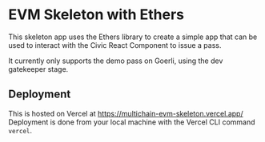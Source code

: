 # EVM Skeleton with Ethers

This skeleton app uses the Ethers library to create a simple app that can be used to interact with the Civic React Component to issue a pass.

It currently only supports the demo pass on Goerli, using the dev gatekeeper stage.

## Deployment

This is hosted on Vercel at https://multichain-evm-skeleton.vercel.app/
Deployment is done from your local machine with the Vercel CLI command `vercel`.
